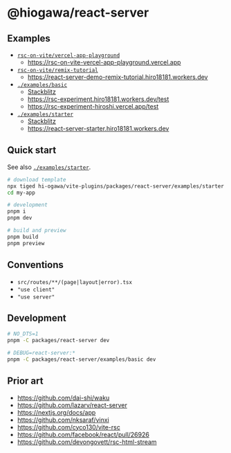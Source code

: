 # @hiogawa/react-server

## Examples

- [`rsc-on-vite/vercel-app-playground`](https://github.com/hi-ogawa/rsc-on-vite/tree/main/vercel-app-playground)
  - https://rsc-on-vite-vercel-app-playground.vercel.app
- [`rsc-on-vite/remix-tutorial`](https://github.com/hi-ogawa/rsc-on-vite/tree/main/remix-tutorial)
  - https://react-server-demo-remix-tutorial.hiro18181.workers.dev
- [`./examples/basic`](./examples/basic)
  - [Stackblitz](https://stackblitz.com/github/hi-ogawa/vite-plugins/tree/main/packages/react-server/examples/basic)
  - https://rsc-experiment.hiro18181.workers.dev/test
  - https://rsc-experiment-hiroshi.vercel.app/test
- [`./examples/starter`](./examples/starter)
  - [Stackblitz](https://stackblitz.com/github/hi-ogawa/vite-plugins/tree/main/packages/react-server/examples/starter)
  - https://react-server-starter.hiro18181.workers.dev

## Quick start

See also [`./examples/starter`](./examples/starter).

```sh
# download template
npx tiged hi-ogawa/vite-plugins/packages/react-server/examples/starter my-app
cd my-app

# development
pnpm i
pnpm dev

# build and preview
pnpm build
pnpm preview
```

## Conventions

- `src/routes/**/(page|layout|error).tsx`
- `"use client"`
- `"use server"`

## Development

```sh
# NO_DTS=1
pnpm -C packages/react-server dev

# DEBUG=react-server:*
pnpm -C packages/react-server/examples/basic dev
```

## Prior art

- https://github.com/dai-shi/waku
- https://github.com/lazarv/react-server
- https://nextjs.org/docs/app
- https://github.com/nksaraf/vinxi
- https://github.com/cyco130/vite-rsc
- https://github.com/facebook/react/pull/26926
- https://github.com/devongovett/rsc-html-stream
